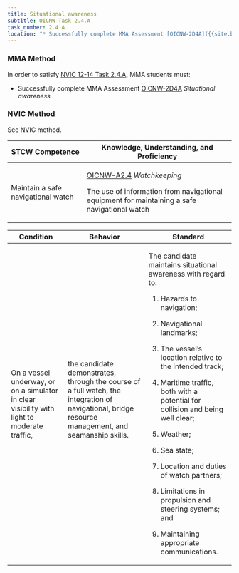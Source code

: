 ```yaml
---
title: Situational awareness
subtitle: OICNW Task 2.4.A 
task_number: 2.4.A
location: "* Successfully complete MMA Assessment [OICNW-2D4A]({{site.baseurl}}/assessments/Deck/OICNW-2D4A) *Situational awareness*" 
---
```



### MMA Method

In order to satisfy  [NVIC 12-14  Task  2.4.A]({{site.baseurl}}/assets/images/nvic-12-14.pdf), MMA students must:

* Successfully complete MMA Assessment [OICNW-2D4A]({{site.baseurl}}/assessments/Deck/OICNW-2D4A) *Situational awareness*


### NVIC Method

<a onclick="togglevisibility('nvic_methods')" >See NVIC method.</a>

<div id='nvic_methods' class='hide'>

<table>
<thead>
<tr>
<th class='forty'> STCW Competence </th>
<th class='sixty'> Knowledge, Understanding, and Proficiency </th>
</tr>
</thead>




<tbody>
<tr><td markdown='1'>

Maintain a safe navigational watch

</td><td markdown='1'>

[OICNW-A2.4](../../tables/21.html#OICNW-A2.4) *Watchkeeping*

The use of information from navigational equipment for maintaining a safe navigational watch

</td></tr>


</tbody>
</table>


<table>
<thead>
<tr><th class='twenty'>  Condition </th><th class='twenty'> Behavior </th><th  class='sixty'>Standard </th></tr>
</thead>
<tbody >



<tr><td markdown='1'>

On a vessel underway, or on a simulator in clear visibility with light to moderate traffic,

</td><td markdown='1'>

the candidate demonstrates, through the course of a full watch, the integration of navigational, bridge resource management, and seamanship skills.

<br>

<div class="tooltip">
<span class="tooltiptext">
</span>
</div>


</td><td markdown='1'>

The candidate maintains situational awareness with regard to:

1. Hazards to navigation;

2. Navigational landmarks;

3. The vessel’s location relative to the intended track;

4. Maritime traffic, both with a potential for collision and being well clear;

5. Weather;

6. Sea state;

7. Location and duties of watch partners;

8. Limitations in propulsion and steering systems; and 

9. Maintaining appropriate communications.

</td></tr>
</tbody>
</table>
</div>
